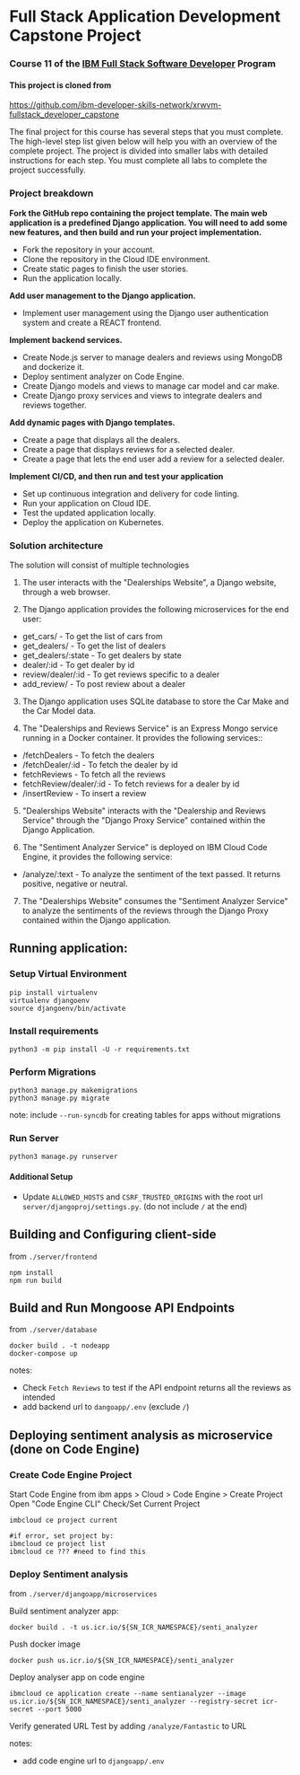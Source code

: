 # Full Stack Application Development Capstone Project

### Course 11 of the [IBM Full Stack Software Developer](https://www.coursera.org/programs/fresno-county-public-library-c1tox/my-learning?myLearningTab=IN_PROGRESS) Program

#### This project is cloned from 
https://github.com/ibm-developer-skills-network/xrwvm-fullstack_developer_capstone


The final project for this course has several steps that you must complete. The high-level step list given below will help you with an overview of the complete project. The project is divided into smaller labs with detailed instructions for each step. You must complete all labs to complete the project successfully.

### Project breakdown

**Fork the GitHub repo containing the project template. The main web application is a predefined Django application. You will need to add some new features, and then build and run your project implementation.**
 - Fork the repository in your account.
 - Clone the repository in the Cloud IDE environment.
 - Create static pages to finish the user stories.
 - Run the application locally.

**Add user management to the Django application.**

- Implement user management using the Django user authentication system and create a REACT frontend.

**Implement backend services.**
- Create Node.js server to manage dealers and reviews using MongoDB and dockerize it.
- Deploy sentiment analyzer on Code Engine.
- Create Django models and views to manage car model and car make.
- Create Django proxy services and views to integrate dealers and reviews together.

**Add dynamic pages with Django templates.**
- Create a page that displays all the dealers.
- Create a page that displays reviews for a selected dealer.
- Create a page that lets the end user add a review for a selected dealer.

**Implement CI/CD, and then run and test your application**
- Set up continuous integration and delivery for code linting.
- Run your application on Cloud IDE.
- Test the updated application locally.
- Deploy the application on Kubernetes.

### Solution architecture
The solution will consist of multiple technologies

1. The user interacts with the "Dealerships Website", a Django website, through a web browser.

2. The Django application provides the following microservices for the end user:
  - get_cars/ - To get the list of cars from
  - get_dealers/ - To get the list of dealers
  - get_dealers/:state - To get dealers by state
  - dealer/:id - To get dealer by id
  - review/dealer/:id - To get reviews specific to a dealer
  - add_review/ - To post review about a dealer

3. The Django application uses SQLite database to store the Car Make and the Car Model data.

4. The "Dealerships and Reviews Service" is an Express Mongo service running in a Docker container. It provides the following services::
  - /fetchDealers - To fetch the dealers
  - /fetchDealer/:id - To fetch the dealer by id
  - fetchReviews - To fetch all the reviews
  - fetchReview/dealer/:id - To fetch reviews for a dealer by id
  - /insertReview - To insert a review

5. "Dealerships Website" interacts with the "Dealership and Reviews Service" through the "Django Proxy Service" contained within the Django Application.

6. The "Sentiment Analyzer Service" is deployed on IBM Cloud Code Engine, it provides the following service:

  - /analyze/:text - To analyze the sentiment of the text passed. It returns positive, negative or neutral.

7. The "Dealerships Website" consumes the "Sentiment Analyzer Service" to analyze the sentiments of the reviews through the Django Proxy contained within the Django application.


## Running application:
### Setup Virtual Environment
```
pip install virtualenv
virtualenv djangoenv
source djangoenv/bin/activate
```

### Install requirements
```
python3 -m pip install -U -r requirements.txt
```

### Perform Migrations
```
python3 manage.py makemigrations
python3 manage.py migrate
```
note: include `--run-syncdb` for creating tables for apps without migrations

### Run Server
```
python3 manage.py runserver
```

#### Additional Setup
- Update `ALLOWED_HOSTS` and `CSRF_TRUSTED_ORIGINS` with the root url `server/djangoproj/settings.py`. (do not include `/` at the end) 

## Building and Configuring client-side
from `./server/frontend`

```
npm install
npm run build
```

## Build and Run Mongoose API Endpoints
from `./server/database`

```
docker build . -t nodeapp
docker-compose up
```
notes:
- Check `Fetch Reviews` to test if the API endpoint returns all the reviews as intended
- add backend url to `dangoapp/.env` (exclude `/`)

## Deploying sentiment analysis as microservice (done on Code Engine)

### Create Code Engine Project
Start Code Engine from ibm apps > Cloud > Code Engine > Create Project
Open "Code Engine CLI"
Check/Set Current Project
```
imbcloud ce project current

#if error, set project by:
ibmcloud ce project list
ibmcloud ce ??? #need to find this
```

### Deploy Sentiment analysis
from `./server/djangoapp/microservices`

Build sentiment analyzer app:
```
docker build . -t us.icr.io/${SN_ICR_NAMESPACE}/senti_analyzer
```

Push docker image
```
docker push us.icr.io/${SN_ICR_NAMESPACE}/senti_analyzer
```

Deploy analyser app on code engine
```
ibmcloud ce application create --name sentianalyzer --image us.icr.io/${SN_ICR_NAMESPACE}/senti_analyzer --registry-secret icr-secret --port 5000
```

Verify generated URL
Test by adding `/analyze/Fantastic` to URL

notes:
- add code engine url to `djangoapp/.env`




